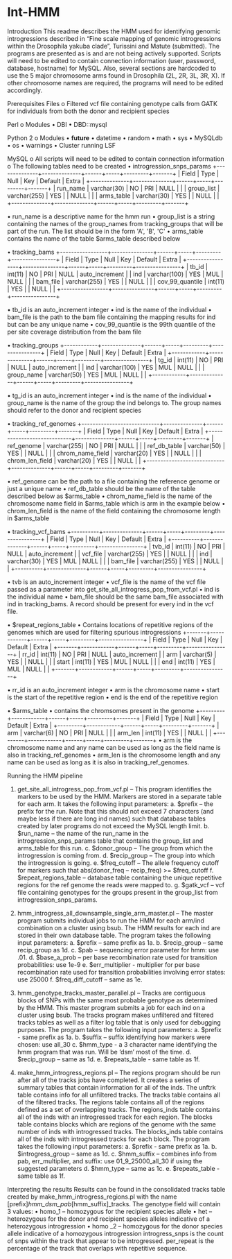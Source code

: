 # Int-HMM

Introduction
	This readme describes the HMM used for identifying genomic introgressions described in “Fine scale mapping of genomic introgressions within the Drosophila yakuba clade”, Turissini and Matute (submitted).  The programs are presented as is and are not being actively supported. Scripts will need to be edited to contain connection information (user, password, database, hostname) for MySQL. Also, several sections are hardcoded to use the 5 major chromosome arms found in Drosophila (2L, 2R, 3L, 3R, X). If other chromosome names are required, the programs will need to be edited accordingly.

Prerequisites
Files
o	  Filtered vcf file containing genotype calls from GATK for individuals from both the donor and recipient species

Perl
o	  Modules
•	    DBI 
•	    DBD::mysql 

Python 2
o 	Modules
•	    __future__
•	    datetime
•   	random
•	    math
•	    sys
•	    MySQLdb
•	    os
•	    warnings
•	    Cluster running LSF

MySQL
o	All scripts will need to be edited to contain connection information
o	The following tables need to be created
•	introgression_snps_params
+--------------+--------------+------+-----+---------+-------+
| Field        | Type         | Null | Key | Default | Extra |
+--------------+--------------+------+-----+---------+-------+
| run_name     | varchar(30)  | NO   | PRI | NULL    |       | 
| group_list   | varchar(255) | YES  |     | NULL    |       | 
| arms_table   | varchar(30)  | YES  |     | NULL    |       | 
+--------------+--------------+------+-----+---------+-------+

•	run_name is a descriptive name for the hmm run
•	group_list is a string containing the names of the group_names from tracking_groups that will be part of the run. The list should be in the form 'A', 'B', 'C'
•	arms_table contains the name of the table $arms_table described below



•	tracking_bams
+-----------------+---------------+------+-----+---------+----------------+
| Field           | Type          | Null | Key | Default | Extra          |
+-----------------+---------------+------+-----+---------+----------------+
| tb_id           | int(11)       | NO   | PRI | NULL    | auto_increment | 
| ind             | varchar(100)  | YES  | MUL | NULL    |                | 
| bam_file        | varchar(255)  | YES  |     | NULL    |                | 
| cov_99_quantile | int(11)       | YES  |     | NULL    |                | 
+-----------------+---------------+------+-----+---------+----------------+

•	tb_id is an auto_increment integer
•	ind is the name of the individual
•	bam_file is the path to the bam file containing the mapping results for ind but can be any unique name
•	cov_99_quantile is the 99th quantile of the per site coverage distribution from the bam file



•	tracking_groups
+------------+--------------+------+-----+---------+----------------+
| Field      | Type         | Null | Key | Default | Extra          |
+------------+--------------+------+-----+---------+----------------+
| tg_id      | int(11)      | NO   | PRI | NULL    | auto_increment | 
| ind        | varchar(100) | YES  | MUL | NULL    |                | 
| group_name | varchar(50)  | YES  | MUL | NULL    |                | 
+------------+--------------+------+-----+---------+----------------+

•	tg_id is an auto_increment integer
•	ind is the name of the individual
•	group_name is the name of the group the ind belongs to. The group names should refer to the donor and recipient species



•	tracking_ref_genomes
+----------------------------+--------------+------+-----+---------+-------+
| Field                      | Type         | Null | Key | Default | Extra |
+----------------------------+--------------+------+-----+---------+-------+
| ref_genome                 | varchar(255) | NO   | PRI | NULL    |       | 
| ref_db_table               | varchar(50)  | YES  |     | NULL    |       | 
| chrom_name_field           | varchar(20)  | YES  |     | NULL    |       | 
| chrom_len_field            | varchar(20)  | YES  |     | NULL    |       | 
+----------------------------+--------------+------+-----+---------+-------+

•	ref_genome can be the path to a file containing the reference genome or just a unique name
•	ref_db_table should be the name of the table described below as $arms_table
•	chrom_name_field is the name of the chromosome name field in $arms_table which is arm in the example below
•	chrom_len_field is the name of the field containing the chromosome length in $arms_table



•	tracking_vcf_bams
+----------+--------------+------+-----+---------+----------------+
| Field    | Type         | Null | Key | Default | Extra          |
+----------+--------------+------+-----+---------+----------------+
| tvb_id   | int(11)      | NO   | PRI | NULL    | auto_increment | 
| vcf_file | varchar(255) | YES  |     | NULL    |                | 
| ind      | varchar(30)  | YES  | MUL | NULL    |                | 
| bam_file | varchar(255) | YES  |     | NULL    |                | 
+----------+--------------+------+-----+---------+----------------+

•	tvb is an auto_increment integer
•	vcf_file is the name of the vcf file passed as a parameter into get_site_all_introgress_pop_from_vcf.pl
•	ind is the individual name
•	bam_file should be the same bam_file associated with ind in tracking_bams. A record should be present for every ind in the vcf file.



•	$repeat_regions_table
•	Contains locations of repetitive regions of the genomes which are used for filtering spurious introgressions
+-------+------------+------+-----+---------+----------------+
| Field | Type       | Null | Key | Default | Extra          |
+-------+------------+------+-----+---------+----------------+
| rr_id | int(11)    | NO   | PRI | NULL    | auto_increment | 
| arm   | varchar(5) | YES  |     | NULL    |                | 
| start | int(11)    | YES  | MUL | NULL    |                | 
| end   | int(11)    | YES  | MUL | NULL    |                | 
+-------+------------+------+-----+---------+----------------+

•	rr_id is an auto_increment integer
•	arm is the chromosome name
•	start is the start of the repetitive region
•	end is the end of the repetitive region



•	$arms_table
•	contains the chromsomes present in the genome
+---------+------------+------+-----+---------+-------+
| Field   | Type       | Null | Key | Default | Extra |
+---------+------------+------+-----+---------+-------+
| arm     | varchar(6) | NO   | PRI | NULL    |       | 
| arm_len | int(11)    | YES  |     | NULL    |       | 
+---------+------------+------+-----+---------+-------+
•	arm is the chromosome name and any name can be used as long as the field name is also in tracking_ref_genomes
•	arm_len is the chromosome length and any name can be used as long as it is also in tracking_ref_genomes. 

Running the HMM pipeline

1.	get_site_all_introgress_pop_from_vcf.pl – This program identifies the markers to be used by the HMM. Markers are stored in a separate table for each arm. It takes the following input parameters:
a.	$prefix – the prefix for the run. Note that this should not exceed 7 characters (and maybe less if there are long ind names) such that database tables created by later programs do not exceed the MySQL length limit.
b.	$run_name – the name of the run_name in the introgression_snps_params table that contains the group_list and arms_table for this run.
c.	$donor_group – The group from which the introgression is coming from.
d.	$recip_group – The group into which the introgression is going.
e.	$freq_cutoff – The allele frequency cutoff for markers such that abs(donor_freq – recip_freq) >= $freq_cutoff
f.	$repeat_regions_table – database table containing the unique repetitive regions for the ref genome the reads were mapped to.
g.	$gatk_vcf – vcf file containing genotypes for the groups present in the group_list from introgression_snps_params.

2.	hmm_introgress_all_downsample_single_arm_master.pl – The master program submits individual jobs to run the HMM for each arm/ind combination on a cluster using bsub. The HMM results for each ind are stored in their own database table. The program takes the following input parameters:
a.	$prefix – same prefix as 1a.
b.	$recip_group – same recip_group as 1d.
c.	$pab – sequencing error parameter for hmm: use .01.
d.	$base_a_prob – per base recombination rate used for transition probabilities: use 1e-9
e.	$err_multiplier - multiplier for per base recombination rate used for transition probabilities involving error states: use 25000
f.	$freq_diff_cutoff – same as 1e.

3.	hmm_genotype_tracks_master_parallel.pl – Tracks are contiguous blocks of SNPs with the same most probable genotype as determined by the HMM. This master program submits a job for each ind on a cluster using bsub. The tracks program makes unfiltered and filtered tracks tables as well as a filter log table that is only used for debugging purposes. The program takes the following input parameters:
a.	$prefix - same prefix as 1a.
b.	$suffix – suffix identifying how markers were chosen: use all_30 
c.	$hmm_type - a 3 character name identifying the hmm program that was run. Will be ‘dsm’ most of the time.
d.	$recip_group – same as 1d.
e.	$repeats_table - same table as 1f.

4.	make_hmm_introgress_regions.pl – The regions program should be run after all of the tracks jobs have completed. It creates a series of summary tables that contain information for all of the inds. The unftrk table contains info for all unfiltered tracks. The tracks table contains all of the filtered tracks. The regions table contains all of the regions defined as a set of overlapping tracks. The regions_inds table contains all of the inds with an introgressed track for each region. The blocks table contains blocks which are regions of the genome with the same number of inds with introgressed tracks. The blocks_inds table contains all of the inds with introgressed tracks for each block. The program takes the following input parameters:
a.	$prefix - same prefix as 1a.
b.	$introgress_group – same as 1d.
c.	$hmm_suffix – combines info from pab, err_multiplier, and suffix: use 01_9_25000_all_30 if using the suggested parameters
d.	$hmm_type – same as 1c.
e.	$repeats_table - same table as 1f.


Interpreting the results
	Results can be found in the consolidated tracks table created by make_hmm_introgress_regions.pl with the name [prefix]_hmm_dsm_pab_[hmm_suffix]_tracks. The genotype field will contain 3 values:
•	homo_1 – homozygous for the recipient species allele
•	het – heterozygous for the donor and recipient species alleles indicative of a heterozygous introgression
•	homo _2 – homozygous for the donor species allele indicative of a homozygous introgression
introgress_snps is the count of snps within the track that appear to be introgressed. per_repeat is the percentage of the track that overlaps with repetitive sequence.

